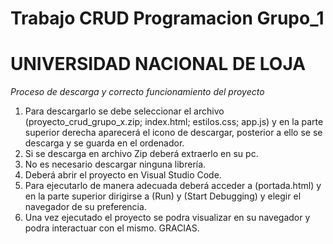 # Trabajo CRUD Programacion Grupo_1
# UNIVERSIDAD NACIONAL DE LOJA
*Proceso de descarga y correcto funcionamiento del proyecto* 
1. Para descargarlo se debe seleccionar el archivo (proyecto_crud_grupo_x.zip; index.html; estilos.css; app.js) y en la parte superior derecha aparecerá el icono de descargar, posterior a ello se se descarga y se guarda en el ordenador.
2. Si se descarga en archivo Zip deberá extraerlo en su pc.
3. No es necesario descargar ninguna librería.
4. Deberá abrir el proyecto en Visual  Studio Code.
5. Para ejecutarlo de manera adecuada deberá acceder a (portada.html) y en la parte superior dirigirse a (Run) y (Start Debugging) y elegir el navegador de su preferencia.
6. Una vez ejecutado el proyecto se podra visualizar en su navegador y podra interactuar con el mismo.
GRACIAS.
